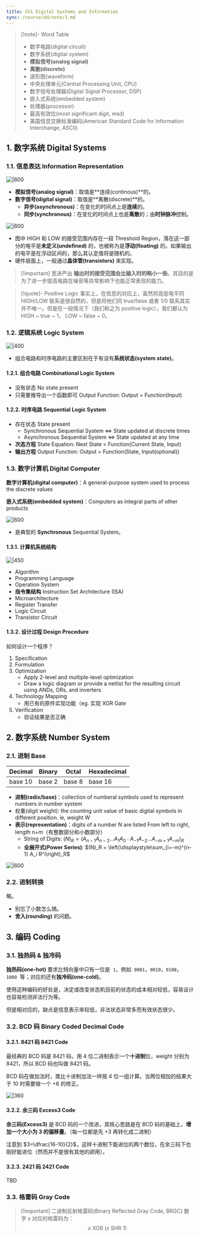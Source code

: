 ```yaml
---
title: Ch1 Digital Systems and Information
sync: /course/dd/note/1.md
---
```


> [!note]- Word Table
>
> - 数字电路(digital circuit)
> - 数字系统(digital system)
> - **模拟信号(analog signal)**
> - **离散(discrete)**
> - 波形图(waveform)
> - 中央处理单元(Central Processing Unit, CPU)
> - 数字信号处理器(Digital Signal Processor, DSP)
> - 嵌入式系统(embedded system)
> - 处理器(processor)
> - 最高有效位(most significant digit, msd)
> - 美国信息交换标准编码(American Standard Code for Information Interchange, ASCII)

## 1. 数字系统 Digital Systems

### 1.1. 信息表达 Information Representation

![|600](https://static.memset0.cn/img/v6/2024/02/29/EKlm3n1t.png)

- **模拟信号(analog signal)**：取值是**连续(continous)**的。
- **数字信号(digital signal)**：取值是**离散(discrete)**的。
	- **异步(asynchronous)**：在变化的时间点上是**连续**的。
	- **同步(synchronous)**：在变化的时间点上也是**离散**的；由**时钟脉冲**控制。

![|600](https://static.memset0.cn/img/v6/2024/02/29/iwTGPXzI.png)

- 图中 HIGH 和 LOW 的接受范围内存在一段 Threshold Region，落在这一部分的电平是**未定义(undefined)** 的，也被称为是**浮动(floating)** 的。如果输出的电平是在浮动区间的，那么其认定值将是随机的。
- 硬件层面上，一般通过**晶体管(transistors)** 来实现。

>[!important]  宽进严出
> **输出时的接受范围会比输入时的略小一些**。其目的是为了进一步提高电路在噪音等异常影响下也能正常表现的能力。

> [!quote]- Positive Logic
> 事实上，在信息的对应上，虽然将高低电平同 HIGH/LOW 联系是很自然的，但是将他们同 true/false 或者 1/0 联系其实并不唯一。但是在一般情况下（我们称之为 positive logic），我们都认为 HIGH ~ true ~ 1， LOW ~ false ~ 0。

### 1.2. 逻辑系统 Logic System

![|400](https://static.memset0.cn/img/v6/2024/02/29/9GqTsPkI.png)

- 组合电路和时序电路的主要区别在于有没有**系统状态(system state)**。

#### 1.2.1. 组合电路 Combinational Logic System

- 没有状态 No state present
- 只需要推导出一个函数即可 Output Function: Output = Function(Input)

#### 1.2.2. 时序电路 Sequential Logic System

- 存在状态 State present
	- Synchronous Sequential System <=> State updated at discrete times
	- Asynchronous Sequential System <=> State updated at any time
- **次态方程** State Equation: Next State = Function(Current State, Input)
- **输出方程** Output Function: Output = Function(State, Input(optional))

### 1.3. 数字计算机 Digital Computer

**数字计算机(digital computer)**：A general-purpose system used to process the discrete values

**嵌入式系统(embedded system)**：Computers as integral parts of other products


![|600](https://static.memset0.cn/img/v6/2024/02/29/p6SvckWy.png)

- 是典型的 **Synchronous** Sequential System。
#### 1.3.1. 计算机系统结构

![|450](https://static.memset0.cn/img/v6/2024/02/29/5p1qHRlr.png)

- Algorithm
- Programming Language
- Operation System
- **指令集结构** Instruction Set Architecture (ISA)
- Microarchitecture
- Register Transfer
- Logic Circuit
- Transistor Circuit

#### 1.3.2. 设计过程 Design Procedure

如何设计一个程序？

1. Specification
2. Formulation
3. Optimization
	- Apply 2-level and multiple-level optimization
	- Draw a logic diagram or provide a netlist for the resulting circuit using ANDs, ORs, and inverters
4. Technology Mapping
	- 用已有的原件实现功能（eg. 实现 XOR Gate
5. Verification
	- 验证结果是否正确


## 2. 数字系统 Number System

### 2.1. 进制 Base

| Decimal | Binary | Octal  | Hexadecimal |
| ------- | ------ | ------ | ----------- |
| base 10 | base 2 | base 8 | base 16     |

- **进制(radix/base)**：collection of numberal symbols used to represent numbers in number system
- 权重(digit weight): the counting unit value of basic digital symbols in different position. ie, weight W
- **表示(representation)**：digits of a number N are listed From left to right, length n+m（有整数部分和小数部分）
	- String of Digits:  $(N)_R = (A_{n-1} A_{n-2} \ldots A_1 A_0 \cdot A_{-1} A_{-2} \ldots A_{-m+1} A_{-m})_R$
	- **全展开式(Power Series)**: $(N)_R = \left(\displaystyle\sum_{i=-m}^{n-1} A_i R^i\right)_R$


![|600](https://static.memset0.cn/img/v6/2024/02/29/W6SstT31.png)

### 2.2. 进制转换

略。

- 别忘了小数怎么搞。
- **舍入(rounding)** 的问题。

## 3. 编码 Coding

### 3.1. 独热码 & 独冷码

**独热码(one-hot)** 要求比特向量中只有一位是  `1`，例如  `0001`，`0010`，`0100`，`1000`  等；对应的还有**独冷码(one-cold)**。

使用这种编码的好处是，决定或改变状态机目前的状态的成本相对较低，容易设计也容易检测非法行为等。

但是相对应的，缺点是信息表示率较低，非法状态非常多而有效状态很少。

### 3.2. BCD 码 Binary Coded Decimal Code

#### 3.2.1. 8421 码 8421 Code

最经典的 BCD 码是 8421 码，用 4 位二进制表示一个**十进制**位，weight 分别为 8421，所以 BCD 码也叫做 8421 码。

BCD 码在做加法时，类比十进制加法一样按 4 位一组计算。当两位相加的结果大于 10 时需要做一个 +6 的修正。

![|360](https://static.memset0.cn/img/v6/2024/02/29/WFiHh2bR.png)

#### 3.2.2. 余三码 Excess3 Code

**余三码(Excess3)** 是 BCD 码的一个改进，其核心思路是在 BCD 码的基础上，**增加一个大小为 3 的偏移量**。（每一位都是先 +3 再转化成二进制）

注意到 $3=\dfrac{16-10}{2}$，这样十进制下能进位的两个数位，在余三码下也刚好能进位（然而并不是很有其他的卵用）。

#### 3.2.3. 2421 码 2421 Code

TBD

### 3.3. 格雷码 Gray Code

> [!important] 二进制反射格雷码(Binary Reflected Gray Code, BRGC)
> 数字  $x$ 对应的格雷码为：
> $$x \text{ XOR } (x \text{ SHR } 1)$$


